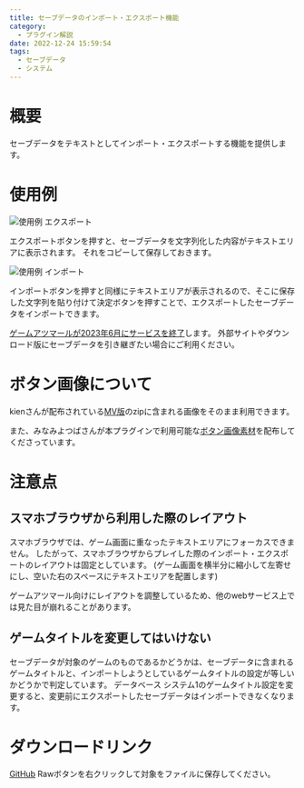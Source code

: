 ```yaml
---
title: セーブデータのインポート・エクスポート機能
category:
  - プラグイン解説
date: 2022-12-24 15:59:54
tags:
  - セーブデータ
  - システム
---
```


# 概要

セーブデータをテキストとしてインポート・エクスポートする機能を提供します。

# 使用例

![使用例 エクスポート](export.png "エクスポート")

エクスポートボタンを押すと、セーブデータを文字列化した内容がテキストエリアに表示されます。
それをコピーして保存しておきます。

![使用例 インポート](import.png "インポート")

インポートボタンを押すと同様にテキストエリアが表示されるので、そこに保存した文字列を貼り付けて決定ボタンを押すことで、エクスポートしたセーブデータをインポートできます。

[ゲームアツマールが2023年6月にサービスを終了](https://blog.nicovideo.jp/niconews/183352.html)します。
外部サイトやダウンロード版にセーブデータを引き継ぎたい場合にご利用ください。

# ボタン画像について

kienさんが配布されている[MV版](https://forum.tkool.jp/index.php?threads/%E3%83%97%E3%83%A9%E3%82%B0%E3%82%A4%E3%83%B3%E3%80%8C%E3%82%BB%E3%83%BC%E3%83%96%E3%83%87%E3%83%BC%E3%82%BF%E3%81%AE%E3%82%A4%E3%83%B3%E3%83%9D%E3%83%BC%E3%83%88%E3%83%BB%E3%82%A8%E3%82%AF%E3%82%B9%E3%83%9D%E3%83%BC%E3%83%88%E3%80%8D.100/)のzipに含まれる画像をそのまま利用できます。

また、みなみよつばさんが本プラグインで利用可能な[ボタン画像素材](https://jisakugame.com/inportexport/)を配布してくださっています。

# 注意点

## スマホブラウザから利用した際のレイアウト

スマホブラウザでは、ゲーム画面に重なったテキストエリアにフォーカスできません。
したがって、スマホブラウザからプレイした際のインポート・エクスポートのレイアウトは固定としています。
(ゲーム画面を横半分に縮小して左寄せにし、空いた右のスペースにテキストエリアを配置します)

ゲームアツマール向けにレイアウトを調整しているため、他のwebサービス上では見た目が崩れることがあります。

## ゲームタイトルを変更してはいけない

セーブデータが対象のゲームのものであるかどうかは、セーブデータに含まれるゲームタイトルと、インポートしようとしているゲームタイトルの設定が等しいかどうかで判定しています。
データベース システム1のゲームタイトル設定を変更すると、変更前にエクスポートしたセーブデータはインポートできなくなります。

# ダウンロードリンク

[GitHub](https://github.com/elleonard/DarkPlasma-MZ-Plugins/blob/release/DarkPlasma_ImportExportSaveFile.js)
Rawボタンを右クリックして対象をファイルに保存してください。
